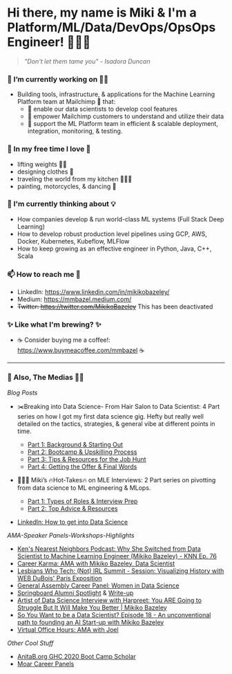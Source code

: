 <!--
**MMBazel/MMBazel** is a ✨ _special_ ✨ repository because its `README.md` (this file) appears on your GitHub profile.

Here are some ideas to get you started:

-->

# Hi there, my name is Miki & I'm a Platform/ML/Data/DevOps/OpsOps Engineer! 👩🏻‍💻 
> _"Don't let them tame you" - Isadora Duncan_



### 🔭 I’m currently working on ☝🏻 
  * Building tools, infrastructure, & applications for the Machine Learning Platform team at Mailchimp 🐒 that: 
     * 🙉    enable our data scientists to develop cool features
     * 🙈    empower Mailchimp customers to understand and utilize their data
     * 🙊    support the ML Platform team in efficient & scalable deployment, integration, monitoring, & testing. 


### 🌱 In my free time I love 🎨
  * lifting weights 🏋️‍♀️   
  * designing clothes 👗
  * traveling the world from my kitchen 👩🏻‍🍳
  * painting, motorcycles, & dancing 💃 

### 🤔  I'm currently thinking about 💡
  * How companies develop & run world-class ML systems (Full Stack Deep Learning)
  * How to develop robust production level pipelines using GCP, AWS, Docker, Kubernetes, Kubeflow, MLFlow
  * How to keep growing as an effective engineer in Python, Java, C++, Scala


### 📫 How to reach me 💬 
  * LinkedIn: https://www.linkedin.com/in/mikikobazeley/
  * Medium: https://mmbazel.medium.com/
  * ~~Twitter: https://twitter.com/MikikoBazeley~~ This has been deactivated

### ✨ Like what I'm brewing? ✨
  * ☕ Consider buying me a coffee!: https://www.buymeacoffee.com/mmbazel ☕


***


### 🎤 Also, The Medias ✍🏻
_Blog Posts_
* ✂️Breaking into Data Science- From Hair Salon to Data Scientist: 4 Part series on how I got my first data science gig. Hefty but really well detailed on the tactics, strategies, & general vibe at different points in time. 
  *  [Part 1: Background & Starting Out](https://medium.com/kitchen-sink-data-science/from-hair-salon-to-data-scientist-288c86cabed7) 
  *  [Part 2: Bootcamp & Upskilling Process](https://medium.com/kitchen-sink-data-science/from-the-hair-salon-to-data-science-pt-2-upskilling-9f8e660fd358) 
  *  [Part 3: Tips & Resources for the Job Hunt](https://medium.com/kitchen-sink-data-science/%EF%B8%8F-from-the-hair-salon-to-data-science-ch-3-job-hunt-time-3afc79815048)
  *  [Part 4: Getting the Offer & Final Words](https://medium.com/kitchen-sink-data-science/breaking-into-data-science-getting-job-offer-fc25bbb6e1d2)

* 👩🏻‍💻 Miki’s 🔥Hot-Takes🔥 on MLE Interviews: 2 Part series on pivotting from data science to ML engineering & MLops. 
  *  [Part 1: Types of Roles & Interview Prep](https://medium.com/kitchen-sink-data-science/mikis-hot-takes-in-preparing-for-machine-learning-engineer-interviews-446a779f187d) 
  *  [Part 2: Top Advice & Resources](https://medium.com/kitchen-sink-data-science/mikis-hot-takes-on-mle-interviews-top-advice-resources-part-2-2-2004bb163b17)

* [LinkedIn: How to get into Data Science](https://www.linkedin.com/pulse/trying-break-data-science-mikiko-bazeley/)

_AMA-Speaker Panels-Workshops-Highlights_
* [Ken's Nearest Neighbors Podcast: Why She Switched from Data Scientist to Machine Learning Engineer (Mikiko Bazeley) - KNN Ep. 76](https://youtu.be/Ii2Qo5pwWho)
* [Career Karma: AMA with Mikiko Bazeley, Data Scientist](https://us02web.zoom.us/rec/play/h6O82M3oGC76wXb_5rbLPlK9KRozu4q41IaN2Co8vPNWSZ68kf5OaBt1Z278giYL-WDU8bluwhU4G3Q.F1dc8TPsZwzHunwu?continueMode=true&_x_zm_rtaid=PUnDwxtRTkeLEUWvxgzD3A.1633544003734.6775c434a652cdc6fddbaed8f6270286&_x_zm_rhtaid=486)
* [Lesbians Who Tech: (Not) IRL Summit - Session: Visualizing History with WEB DuBois' Paris Exposition](https://events.bizzabo.com/225938/agenda/session/271268)
* [General Assembly Career Panel: Women in Data Science](https://www.linkedin.com/embed/feed/update/urn:li:share:6655883217712877568)
* [Springboard Alumni Spotlight](https://www.linkedin.com/embed/feed/update/urn:li:share:6623287857228460032) & [Write-up](https://www.springboard.com/blog/data-science/from-hair-salon-receptionist-to-data-scientist-mentor-springboard-alum-mikiko-bazeley/)
* [Artist of Data Science Interview with Harpreet: You ARE Going to Struggle But It Will Make You Better | Mikiko Bazeley](https://theartistsofdatascience.fireside.fm/mikiko-bazeley)
* [So You Want to be a Data Scientist? Episode 18 - An unconventional path to founding an AI Start-up with Mikiko Bazeley](https://www.soyouwanttobeadatascientist.com/post/episode-18-an-unconventional-path-to-founding-an-ai-start-up-with-mikiko-bazeley)
* [Virtual Office Hours: AMA with Joel]()

_Other Cool Stuff_
* [AnitaB.org GHC 2020 Boot Camp Scholar](https://www.linkedin.com/feed/update/urn:li:activity:6676537831009210368/)
* [Moar Career Panels](https://www.linkedin.com/feed/update/urn:li:activity:6732161151481745408/)
